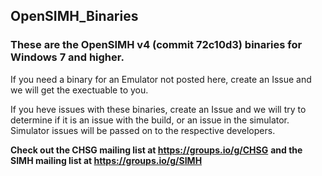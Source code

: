## OpenSIMH_Binaries

### These are the OpenSIMH v4 (commit 72c10d3) binaries for Windows 7 and higher.

If you need a binary for an Emulator not posted here, create an Issue and we will get the exectuable to you.

If you heve issues with these binaries, create an Issue and we will try to determine if it is an issue with the build, or an issue in the simulator.  
Simulator issues will be passed on to the respective developers.


**Check out the CHSG mailing list at https://groups.io/g/CHSG**
      **and the SIMH mailing list at https://groups.io/g/SIMH**
